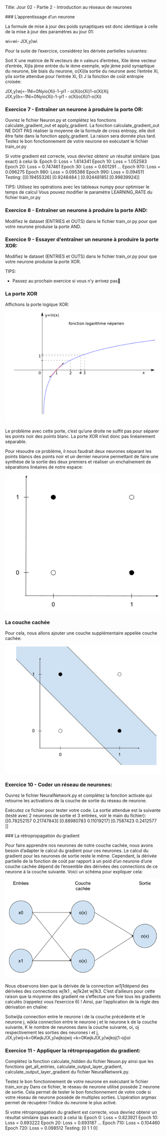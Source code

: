 Title: Jour 02 - Partie 2 - Introduction au réseaux de neurones

### L’apprentissage d’un neurone

La formule de mise à jour des poids synaptiques est donc identique à celle de la mise à jour des paramètres au jour 01:

wi=wi- J(X,y)wi

Pour la suite de l’exercice, considérez les dérivée partielles suivantes:

Soit X une matrice de N vecteurs de n valeurs d’entrées,
Xile ième vecteur d’entrée,
Xijla jème entrée du le ième exemple,
wjle jème poid synaptique du neurone,
ble biais du neurone,
o(Xi)la sortie du neurone avec l’entrée Xi,
yila sortie attendue pour l’entrée Xi,
Et J la fonction de coût entropie croisée:

J(X,y)wj=-1Ni=0Nyio(Xi)-1-yi1 - o(Xi)o(Xi)1-o(Xi)Xij
J(X,y)b=-1Ni=0Nyio(Xi)-1-yi1 - o(Xi)o(Xi)1-o(Xi)

<div style="page-break-after: always;"></div>

### **Exercice 7** - Entraîner un neurone à produire la porte OR:

Ouvrez le fichier Neuron.py et complétez les fonctions calculate_gradient_out et apply_gradient.
La fonction calculate_gradient_out NE DOIT PAS réaliser la moyenne de la formule de cross entropy, elle doit être faite dans la fonction apply_gradient. La raison sera donnée plus tard.
Testez le bon fonctionnement de votre neurone en exécutant le fichier train_or.py 

Si votre gradient est correcte, vous devriez obtenir un résultat similaire (pas exact) à celui là:
Epoch 0: Loss = 1.614341
Epoch 10: Loss = 1.052583
Epoch 20: Loss = 0.747461
Epoch 30: Loss = 0.601291
…
Epoch 970: Loss = 0.096275
Epoch 980: Loss = 0.095386
Epoch 990: Loss = 0.094511
Testing:
[[0.19455326]
 [0.9248484 ]
 [0.92448185]
 [0.99839924]]

TIPS:
Utilisez les opérations avec les tableaux numpy pour optimiser le temps de calcul
Vous pouvez modifier le paramètre LEARNING_RATE du fichier train_or.py

### **Exercice 8** - Entraîner un neurone à produire la porte AND:

Modifiez le dataset (ENTRIES et OUTS) dans le fichier train_or.py pour que votre neurone produise la porte AND.

<div style="page-break-after: always;"></div>

### **Exercice 9** - Essayer d’entraîner un neurone à produire la porte XOR:

Modifiez le dataset (ENTRIES et OUTS) dans le fichier train_or.py pour que votre neurone produise la porte XOR.

TIPS:
* Passez au prochain exercice si vous n’y arrivez pas

### La porte XOR

Affichons la porte logique XOR:

![graph ex01](https://raw.githubusercontent.com/PoCFrance/Pool2019/master/ai//images/d02/10.png)

Le problème avec cette porte, c’est qu’une droite ne suffit pas pour séparer les points noir des points blanc. La porte XOR n’est donc pas linéairement séparable.

<div style="page-break-after: always;"></div>

Pour résoudre ce problème, il nous faudrait deux neurones séparant les points blancs des points noir et un dernier neurone permettant de faire une synthèse de la sortie des deux premiers et réaliser un enchaînement de séparations linéaires de notre espace:

![graph ex01](https://raw.githubusercontent.com/PoCFrance/Pool2019/master/ai//images/d02/11.png)

<div style="page-break-after: always;"></div>

### La couche cachée

Pour cela, nous allons ajouter une couche supplémentaire appelée couche cachée:

![graph ex01](https://raw.githubusercontent.com/PoCFrance/Pool2019/master/ai//images/d02/12.png)

### **Exercice 10** - Coder un réseau de neurones:

Ouvrez le fichier NeuralNetwork.py et complétez la fonction activate qui retourne les activations de la couche de sortie du réseau de neurone.

Exécutez ce fichier pour tester votre code. La sortie attendue est la suivante (testé avec 2 neurones de sortie et 3 entrées, voir le main du fichier):
[[0.78252157 0.21747843]
 [0.88980783 0.11019217]
 [0.7587423  0.2412577 ]]

<div style="page-break-after: always;"></div>

### La rétropropagation du gradient

Pour faire apprendre nos neurones de notre couche cachée, nous avons besoin d’adapter le calcul du gradient pour ces neurones.
Le calcul du gradient pour les neurones de sortie reste le même.
Cependant, la dérivée partielle de la fonction de coût par rapport à un poid d’un neurone d’une couche cachée dépend de l’ensemble des dérivées des connections de ce neurone à la couche suivante. Voici un schéma pour expliquer cela:

![graph ex01](https://raw.githubusercontent.com/PoCFrance/Pool2019/master/ai//images/d02/13.png)

<div style="page-break-after: always;"></div>

Nous observons bien que la dérivée de la connection wi1j1dépend des dérivées des connections wj1k1 , wj1k2et wj1k3. C’est d’ailleurs pour cette raison que la moyenne des gradient ne s’effectue une foie tous les gradients calculés (rappelez vous l’exercice 6) !
Ainsi, par l’application de la règle des dérivation en chaîne:

Soitwijla connection entre le neurone i de la couche précédente et le neurone j,
wjkla connection entre le neurone j et le neurone k de la couche suivante,
K le nombre de neurones dans la couche suivante,
oi, oj respectivement les sorties des neurones i et j,
J(X,y)wij=k=0KwjkJ(X,y)wjkojwij
    =k=0KwjkJ(X,y)wjkoj(1-oj)oi

<div style="page-break-after: always;"></div>

### **Exercice 11** - Appliquer la rétropropagation du gradient:

Complétez la fonction calculate_hidden du fichier Neuon.py ainsi que les fonctions get_all_entries, calculate_output_layer_gradient, calculate_output_layer_gradient du fichier NeuralNetwork.py.

Testez le bon fonctionnement de votre neurone en exécutant le fichier train_xor.py 
Dans ce fichier, le réseau de neurone utilisé possède 2 neurone de sortie. Cela permet de tester le bon fonctionnement de votre code si votre réseau de neurone possède de multiples sorties. L’opération argmax permet de récupérer l’indice du neurone le plus activé.

Si votre rétropropagation du gradient est correcte, vous devriez obtenir un résultat similaire (pas exact) à celui là:
Epoch 0: Loss = 0.823921
Epoch 10: Loss = 0.693222
Epoch 20: Loss = 0.693187
…
Epoch 710: Loss = 0.104460
Epoch 720: Loss = 0.098512
Testing:
[0 1 1 0]